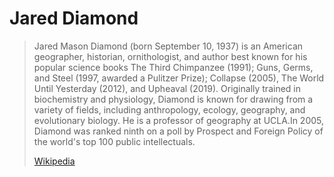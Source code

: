 # Jared Diamond

> Jared Mason Diamond (born September 10, 1937) is an American geographer, historian, ornithologist, and author best known for his popular science books The Third Chimpanzee (1991); Guns, Germs, and Steel (1997, awarded a Pulitzer Prize); Collapse (2005), The World Until Yesterday (2012), and Upheaval (2019). Originally trained in biochemistry and physiology, Diamond is known for drawing from a variety of fields, including anthropology, ecology, geography, and evolutionary biology. He is a professor of geography at UCLA.In 2005, Diamond was ranked ninth on a poll by Prospect and Foreign Policy of the world's top 100 public intellectuals.
>
> [Wikipedia](https://en.wikipedia.org/wiki/Jared%20Diamond)